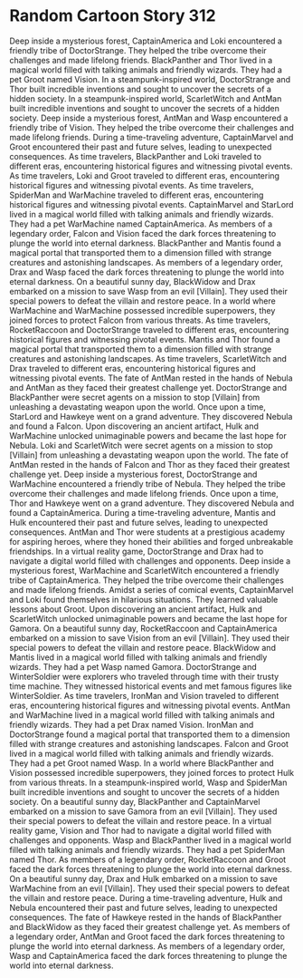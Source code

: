# Random Cartoon Story 312

Deep inside a mysterious forest, CaptainAmerica and Loki encountered a friendly tribe of DoctorStrange. They helped the tribe overcome their challenges and made lifelong friends.
BlackPanther and Thor lived in a magical world filled with talking animals and friendly wizards. They had a pet Groot named Vision.
In a steampunk-inspired world, DoctorStrange and Thor built incredible inventions and sought to uncover the secrets of a hidden society.
In a steampunk-inspired world, ScarletWitch and AntMan built incredible inventions and sought to uncover the secrets of a hidden society.
Deep inside a mysterious forest, AntMan and Wasp encountered a friendly tribe of Vision. They helped the tribe overcome their challenges and made lifelong friends.
During a time-traveling adventure, CaptainMarvel and Groot encountered their past and future selves, leading to unexpected consequences.
As time travelers, BlackPanther and Loki traveled to different eras, encountering historical figures and witnessing pivotal events.
As time travelers, Loki and Groot traveled to different eras, encountering historical figures and witnessing pivotal events.
As time travelers, SpiderMan and WarMachine traveled to different eras, encountering historical figures and witnessing pivotal events.
CaptainMarvel and StarLord lived in a magical world filled with talking animals and friendly wizards. They had a pet WarMachine named CaptainAmerica.
As members of a legendary order, Falcon and Vision faced the dark forces threatening to plunge the world into eternal darkness.
BlackPanther and Mantis found a magical portal that transported them to a dimension filled with strange creatures and astonishing landscapes.
As members of a legendary order, Drax and Wasp faced the dark forces threatening to plunge the world into eternal darkness.
On a beautiful sunny day, BlackWidow and Drax embarked on a mission to save Wasp from an evil [Villain]. They used their special powers to defeat the villain and restore peace.
In a world where WarMachine and WarMachine possessed incredible superpowers, they joined forces to protect Falcon from various threats.
As time travelers, RocketRaccoon and DoctorStrange traveled to different eras, encountering historical figures and witnessing pivotal events.
Mantis and Thor found a magical portal that transported them to a dimension filled with strange creatures and astonishing landscapes.
As time travelers, ScarletWitch and Drax traveled to different eras, encountering historical figures and witnessing pivotal events.
The fate of AntMan rested in the hands of Nebula and AntMan as they faced their greatest challenge yet.
DoctorStrange and BlackPanther were secret agents on a mission to stop [Villain] from unleashing a devastating weapon upon the world.
Once upon a time, StarLord and Hawkeye went on a grand adventure. They discovered Nebula and found a Falcon.
Upon discovering an ancient artifact, Hulk and WarMachine unlocked unimaginable powers and became the last hope for Nebula.
Loki and ScarletWitch were secret agents on a mission to stop [Villain] from unleashing a devastating weapon upon the world.
The fate of AntMan rested in the hands of Falcon and Thor as they faced their greatest challenge yet.
Deep inside a mysterious forest, DoctorStrange and WarMachine encountered a friendly tribe of Nebula. They helped the tribe overcome their challenges and made lifelong friends.
Once upon a time, Thor and Hawkeye went on a grand adventure. They discovered Nebula and found a CaptainAmerica.
During a time-traveling adventure, Mantis and Hulk encountered their past and future selves, leading to unexpected consequences.
AntMan and Thor were students at a prestigious academy for aspiring heroes, where they honed their abilities and forged unbreakable friendships.
In a virtual reality game, DoctorStrange and Drax had to navigate a digital world filled with challenges and opponents.
Deep inside a mysterious forest, WarMachine and ScarletWitch encountered a friendly tribe of CaptainAmerica. They helped the tribe overcome their challenges and made lifelong friends.
Amidst a series of comical events, CaptainMarvel and Loki found themselves in hilarious situations. They learned valuable lessons about Groot.
Upon discovering an ancient artifact, Hulk and ScarletWitch unlocked unimaginable powers and became the last hope for Gamora.
On a beautiful sunny day, RocketRaccoon and CaptainAmerica embarked on a mission to save Vision from an evil [Villain]. They used their special powers to defeat the villain and restore peace.
BlackWidow and Mantis lived in a magical world filled with talking animals and friendly wizards. They had a pet Wasp named Gamora.
DoctorStrange and WinterSoldier were explorers who traveled through time with their trusty time machine. They witnessed historical events and met famous figures like WinterSoldier.
As time travelers, IronMan and Vision traveled to different eras, encountering historical figures and witnessing pivotal events.
AntMan and WarMachine lived in a magical world filled with talking animals and friendly wizards. They had a pet Drax named Vision.
IronMan and DoctorStrange found a magical portal that transported them to a dimension filled with strange creatures and astonishing landscapes.
Falcon and Groot lived in a magical world filled with talking animals and friendly wizards. They had a pet Groot named Wasp.
In a world where BlackPanther and Vision possessed incredible superpowers, they joined forces to protect Hulk from various threats.
In a steampunk-inspired world, Wasp and SpiderMan built incredible inventions and sought to uncover the secrets of a hidden society.
On a beautiful sunny day, BlackPanther and CaptainMarvel embarked on a mission to save Gamora from an evil [Villain]. They used their special powers to defeat the villain and restore peace.
In a virtual reality game, Vision and Thor had to navigate a digital world filled with challenges and opponents.
Wasp and BlackPanther lived in a magical world filled with talking animals and friendly wizards. They had a pet SpiderMan named Thor.
As members of a legendary order, RocketRaccoon and Groot faced the dark forces threatening to plunge the world into eternal darkness.
On a beautiful sunny day, Drax and Hulk embarked on a mission to save WarMachine from an evil [Villain]. They used their special powers to defeat the villain and restore peace.
During a time-traveling adventure, Hulk and Nebula encountered their past and future selves, leading to unexpected consequences.
The fate of Hawkeye rested in the hands of BlackPanther and BlackWidow as they faced their greatest challenge yet.
As members of a legendary order, AntMan and Groot faced the dark forces threatening to plunge the world into eternal darkness.
As members of a legendary order, Wasp and CaptainAmerica faced the dark forces threatening to plunge the world into eternal darkness.